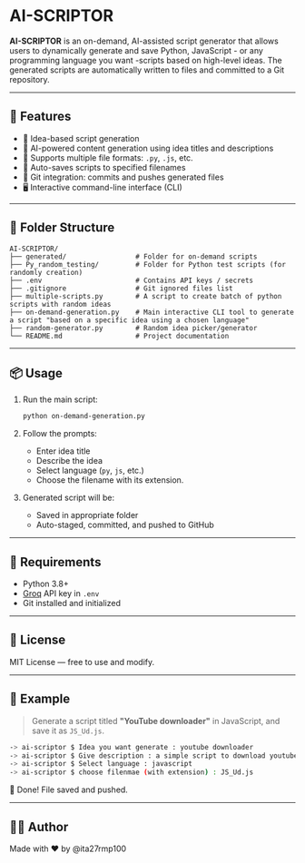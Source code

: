 
# AI-SCRIPTOR

**AI-SCRIPTOR** is an on-demand, AI-assisted script generator that allows users to dynamically generate and save Python, JavaScript - or any programming language you want -scripts based on high-level ideas. The generated scripts are automatically written to files and committed to a Git repository.

---

## 🚀 Features

- 🎯 Idea-based script generation
- 🧠 AI-powered content generation using idea titles and descriptions
- 📁 Supports multiple file formats: `.py`, `.js`, etc.
- 💾 Auto-saves scripts to specified filenames
- 🔁 Git integration: commits and pushes generated files
- 🖥️ Interactive command-line interface (CLI)

---

## 📂 Folder Structure

```
AI-SCRIPTOR/
├── generated/                 # Folder for on-demand scripts
├── Py_random_testing/         # Folder for Python test scripts (for randomly creation)
├── .env                       # Contains API keys / secrets
├── .gitignore                 # Git ignored files list
├── multiple-scripts.py        # A script to create batch of python scripts with random ideas
├── on-demand-generation.py    # Main interactive CLI tool to generate a script "based on a specific idea using a chosen language"
├── random-generator.py        # Random idea picker/generator
└── README.md                  # Project documentation
```

---

## 📦 Usage

1. Run the main script:
    ```bash
    python on-demand-generation.py
    ```

2. Follow the prompts:
    - Enter idea title
    - Describe the idea
    - Select language (`py`, `js`, etc.)
    - Choose the filename with its extension.

3. Generated script will be:
    - Saved in appropriate folder
    - Auto-staged, committed, and pushed to GitHub

---

## 🔧 Requirements

- Python 3.8+
- [Groq](https://groq.com/) API key in `.env`
- Git installed and initialized

---

## 📄 License

MIT License — free to use and modify.

---

## 🤖 Example

> Generate a script titled **"YouTube downloader"** in JavaScript, and save it as `JS_Ud.js`.

```bash
-> ai-scriptor $ Idea you want generate : youtube downloader
-> ai-scriptor $ Give description : a simple script to download youtube videos through their links
-> ai-scriptor $ Select language : javascript
-> ai-scriptor $ choose filenmae (with extension) : JS_Ud.js
```

🎉 Done! File saved and pushed.

---

## 👨‍💻 Author

Made with ❤️ by @ita27rmp100
